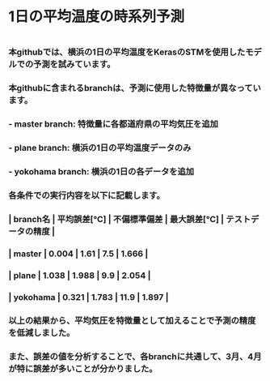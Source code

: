# 1日の平均温度の時系列予測
# 
### 本githubでは、横浜の1日の平均温度をKerasのSTMを使用したモデルでの予測を試みています。
### 本githubに含まれるbranchは、予測に使用した特徴量が異なっています。
### 
### - master branch: 特徴量に各都道府県の平均気圧を追加
### - plane branch: 横浜の1日の平均温度データのみ
### - yokohama branch: 横浜の1日の各データを追加
### 
### 各条件での実行内容を以下に記載します。
### 
### | branch名 | 平均誤差[℃] | 不偏標準偏差 | 最大誤差[℃] | テストデータの精度 |
### | master   | 0.004        | 1.61         |  7.5        | 1.666              |
### | plane    | 1.038        | 1.988        |  9.9        | 2.054              |
### | yokohama | 0.321        | 1.783        |  11.9       | 1.897              |
### 
### 
### 以上の結果から、平均気圧を特徴量として加えることで予測の精度を低減しました。
### また、誤差の値を分析することで、各branchに共通して、3月、4月が特に誤差が多いことが分かりました。
